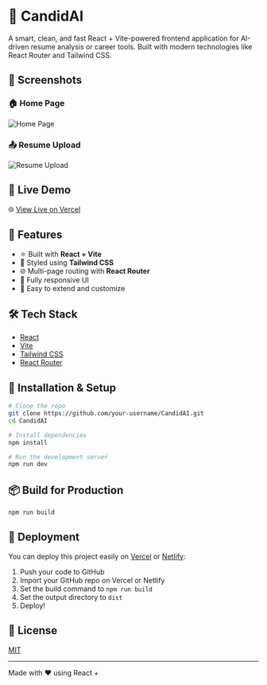 
# 🧠 CandidAI

A smart, clean, and fast React + Vite-powered frontend application for AI-driven resume analysis or career tools. Built with modern technologies like React Router and Tailwind CSS.

## 📸 Screenshots

### 🏠 Home Page
![Home Page](https://your-vercel-deployment.vercel.app/homepage.png)

### 📤 Resume Upload
![Resume Upload](https://your-vercel-deployment.vercel.app/uploadPage.png)

## 🚀 Live Demo

🌐 [View Live on Vercel](https://candid-ai-seven.vercel.app/)

## 📁 Features

- ⚛️ Built with **React + Vite**
- 🎨 Styled using **Tailwind CSS**
- 🌐 Multi-page routing with **React Router**
- 📱 Fully responsive UI
- 🧪 Easy to extend and customize

## 🛠️ Tech Stack

- [React](https://reactjs.org/)
- [Vite](https://vitejs.dev/)
- [Tailwind CSS](https://tailwindcss.com/)
- [React Router](https://reactrouter.com/)

## 🔧 Installation & Setup

```bash
# Clone the repo
git clone https://github.com/your-username/CandidAI.git
cd CandidAI

# Install dependencies
npm install

# Run the development server
npm run dev
```

## 📦 Build for Production

```bash
npm run build
```

## 🚀 Deployment

You can deploy this project easily on [Vercel](https://vercel.com/) or [Netlify](https://www.netlify.com/):

1. Push your code to GitHub
2. Import your GitHub repo on Vercel or Netlify
3. Set the build command to `npm run build`
4. Set the output directory to `dist`
5. Deploy!

## 🧾 License

[MIT](./LICENSE)

---

Made with ❤️ using React +
